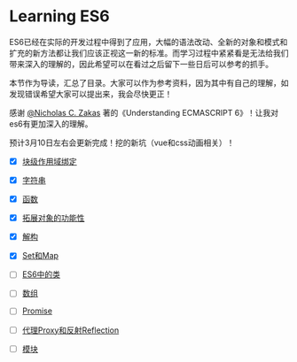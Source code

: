 # Learning ES6

ES6已经在实际的开发过程中得到了应用，大幅的语法改动、全新的对象和模式和扩充的新方法都让我们应该正视这一新的标准。而学习过程中紧紧看是无法给我们带来深入的理解的，因此希望可以在看过之后留下一些日后可以参考的抓手。

本节作为导读，汇总了目录。大家可以作为参考资料，因为其中有自己的理解，如发现错误希望大家可以提出来，我会尽快更正！

感谢 [@Nicholas C. Zakas](https://github.com/nzakas) 著的《Understanding ECMASCRIPT 6》！让我对es6有更加深入的理解。

预计3月10日左右会更新完成！挖的新坑（vue和css动画相关）！

* [x]  [块级作用域绑定](https://github.com/RenYanlong/blog/blob/master/es6/块级作用域绑定.md)

* [x] [字符串](https://github.com/RenYanlong/blog/blob/master/es6/字符串.md)
   
* [x] [函数](https://github.com/RenYanlong/blog/blob/master/es6/函数.md)

* [x] [拓展对象的功能性](https://github.com/RenYanlong/blog/blob/master/es6/拓展对象的功能性.md)

* [x] [解构](https://github.com/RenYanlong/blog/blob/master/es6/解构赋值.md)

* [x] [Set和Map](https://github.com/RenYanlong/blog/blob/master/es6/Set和Map.md)

* [ ] [ES6中的类]()

* [ ] [数组]()

* [ ] [Promise]()

* [ ] [代理Proxy和反射Reflection]()

* [ ] [模块]()


